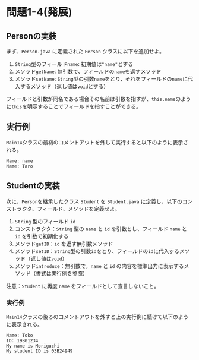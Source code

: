 # 問題1-4(発展)

## Personの実装

まず、`Person.java` に定義された `Person` クラスに以下を追加せよ。

1. `String`型のフィールド`name`: 初期値は`"name"`とする
2. メソッド`getName`: 無引数で、フィールドの`name`を返すメソッド
3. メソッド`setName`: `String`型の引数`name`をとり，それをフィールドの`name`に代入するメソッド（返し値は`void`とする）

フィールドと引数が同名である場合その名前は引数を指すが、`this.name`のように`this`を明示することでフィールドを指すことができる。

## 実行例
`Main14`クラスの最初のコメントアウトを外して実行すると以下のように表示される。

    Name: name
    Name: Taro


## Studentの実装

次に、`Person`を継承したクラス `Student` を `Student.java` に定義し、以下のコンストラクタ、フィールド、メソッドを定義せよ。

1. `String` 型のフィールド `id`
2. コンストラクタ：`String` 型の `name` と `id` を引数とし、フィールド `name` と `id` を引数で初期化する
3. メソッド`getID`：`id` を返す無引数メソッド
4. メソッド`setID`：`String`型の引数`id`をとり、フィールドの`id`に代入するメソッド（返し値は`void`）
5. メソッド`introduce`：無引数で，`name` と `id` の内容を標準出力に表示するメソッド（書式は実行例を参照）

注意：`Student` に再度 `name` をフィールドとして宣言しないこと。

### 実行例
`Main14`クラスの後ろのコメントアウトを外すと上の実行例に続けて以下のように表示される。

    Name: Toko
    ID: 19B01234
    My name is Moriguchi
    My student ID is 03B24949
